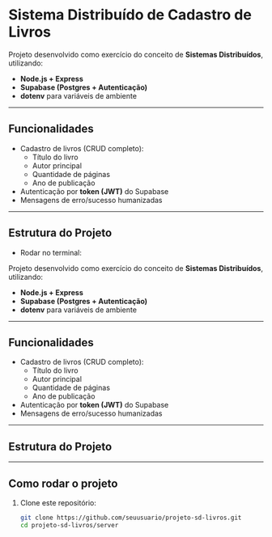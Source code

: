 #  Sistema Distribuído de Cadastro de Livros

Projeto desenvolvido como exercício do conceito de **Sistemas Distribuídos**, utilizando:
- **Node.js + Express**
- **Supabase (Postgres + Autenticação)**
- **dotenv** para variáveis de ambiente

---
##  Funcionalidades
- Cadastro de livros (CRUD completo):
  - Título do livro
  - Autor principal
  - Quantidade de páginas
  - Ano de publicação
- Autenticação por **token (JWT)** do Supabase
- Mensagens de erro/sucesso humanizadas

---

## Estrutura do Projeto
- Rodar no terminal:

Projeto desenvolvido como exercício do conceito de **Sistemas Distribuídos**, utilizando:
- **Node.js + Express**
- **Supabase (Postgres + Autenticação)**
- **dotenv** para variáveis de ambiente

---

##  Funcionalidades
- Cadastro de livros (CRUD completo):
  - Título do livro
  - Autor principal
  - Quantidade de páginas
  - Ano de publicação
- Autenticação por **token (JWT)** do Supabase
- Mensagens de erro/sucesso humanizadas

---

##  Estrutura do Projeto
---
##  Como rodar o projeto

1. Clone este repositório:
   ```bash
   git clone https://github.com/seuusuario/projeto-sd-livros.git
   cd projeto-sd-livros/server





